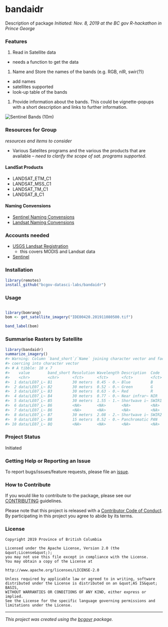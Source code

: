 <!-- Add a project state badge
See https://github.com/BCDevExchange/Our-Project-Docs/blob/master/discussion/projectstates.md
If you have bcgovr installed and you use RStudio, click the 'Insert BCDevex Badge' Addin. -->

bandaidr
========

Description of package *Initiated: Nov. 8, 2019 at the BC gov
R-hackathon in Prince George*

### Features

1.  Read in Satellite data

-   needs a function to get the data

1.  Name and Store the names of the bands (e.g. RGB, nIR, swir(?))

-   add names
-   satellites supported
-   look-up table of the bands

1.  Provide information about the bands. This could be vignette-popups
    with a short description and links to further information.

![Sentinel Bands
(10m)](https://sentinel.esa.int/image/image_gallery?uuid=c5fa6c3e-2978-4fb8-ac95-3be9c5171be2&groupId=247904&t=1345630320883)

### Resources for Group

*resources and items to consider*

-   Various Satelites programs and the various the products that are
    available – *need to clarify the scope of sat. programs supported*.

#### LandSat Products

-   LANDSAT\_ETM\_C1
-   LANDSAT\_MSS\_C1
-   LANDSAT\_TM\_C1
-   LANDSAT\_8\_C1

#### Naming Convensions

-   [Sentinel Naming
    Convensions](https://sentinel.esa.int/web/sentinel/user-guides/sentinel-2-msi/naming-convention)
-   [Landsat Naming
    Convensions](https://www.usgs.gov/faqs/what-naming-convention-landsat-collections-level-1-scenes?qt-news_science_products=0#qt-news_science_products)

### Accounts needed

-   [USGS Landsat Registration](https://ers.cr.usgs.gov/register/)
    -   this covers MODIS and Landsat data
-   [Sentinel](https://scihub.copernicus.eu/dhus/)

### Installation

``` r
library(remotes)
install_github("bcgov-datasci-labs/bandaidr")
```

### Usage

``` r

library(bomrang)
bom <- get_satellite_imagery("IDE00420.201911080500.tif")

band_label(bom)
```

### Summarise Rasters by Satellite

``` r
library(bandaidr)
summarize_imagery()
#> Warning: Column `band_short`/`Name` joining character vector and factor,
#> coercing into character vector
#> # A tibble: 10 x 7
#>    value        band_short Resolution Wavelength Description  Code  rasters
#>    <chr>        <chr>      <fct>      <fct>      <fct>        <fct> <list> 
#>  1 data/LE07_L~ B1         30 meters  0.45 - 0.~ Blue         B     <Rastr~
#>  2 data/LE07_L~ B2         30 meters  0.52 - 0.~ Green        G     <Rastr~
#>  3 data/LE07_L~ B3         30 meters  0.63 - 0.~ Red          R     <Rastr~
#>  4 data/LE07_L~ B4         30 meters  0.77 - 0.~ Near infrar~ NIR   <Rastr~
#>  5 data/LE07_L~ B5         30 meters  1.55 - 1.~ Shortwave i~ SWIR1 <Rastr~
#>  6 data/LE07_L~ B6         <NA>       <NA>       <NA>         <NA>  <Rastr~
#>  7 data/LE07_L~ B6         <NA>       <NA>       <NA>         <NA>  <Rastr~
#>  8 data/LE07_L~ B7         30 meters  2.08 - 2.~ Shortwave i~ SWIR2 <Rastr~
#>  9 data/LE07_L~ B8         15 meters  0.52 - 0.~ Panchromatic PAN   <Rastr~
#> 10 data/LE07_L~ BQ         <NA>       <NA>       <NA>         <NA>  <Rastr~
```

### Project Status

Initiated

### Getting Help or Reporting an Issue

To report bugs/issues/feature requests, please file an
[issue](https://github.com/bcgov/bandaidr/issues/).

### How to Contribute

If you would like to contribute to the package, please see our
[CONTRIBUTING](CONTRIBUTING.md) guidelines.

Please note that this project is released with a [Contributor Code of
Conduct](CODE_OF_CONDUCT.md). By participating in this project you agree
to abide by its terms.

### License

    Copyright 2019 Province of British Columbia

    Licensed under the Apache License, Version 2.0 (the &quot;License&quot;);
    you may not use this file except in compliance with the License.
    You may obtain a copy of the License at

    http://www.apache.org/licenses/LICENSE-2.0

    Unless required by applicable law or agreed to in writing, software distributed under the License is distributed on an &quot;AS IS&quot; BASIS,
    WITHOUT WARRANTIES OR CONDITIONS OF ANY KIND, either express or implied.
    See the License for the specific language governing permissions and limitations under the License.

------------------------------------------------------------------------

*This project was created using the
[bcgovr](https://github.com/bcgov/bcgovr) package.*
